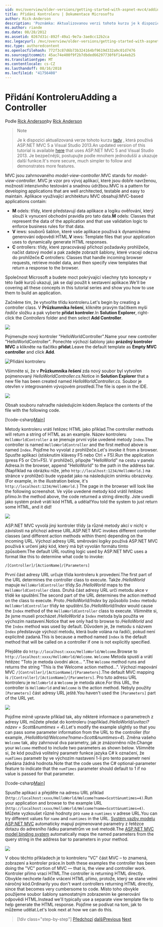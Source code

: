 ```yaml
---
uid: mvc/overview/older-versions/getting-started-with-aspnet-mvc4/adding-a-controller
title: Přidání Kontroleru | Dokumentace Microsoftu
author: Rick-Anderson
description: 'Poznámka: Aktualizovanou verzi tohoto kurzu je k dispozici tady, která používá ASP.NET MVC 5 a Visual Studio 2013. Je bezpečnější, sledovat a ukázka mnohem jednodušší...'
ms.author: riande
ms.date: 08/28/2012
ms.assetid: 0267d31c-892f-49a1-9e7a-3ae8cc12b2ca
msc.legacyurl: /mvc/overview/older-versions/getting-started-with-aspnet-mvc4/adding-a-controller
msc.type: authoredcontent
ms.openlocfilehash: 772f3c87d6b73b324164bf9619d332a9c01d7476
ms.sourcegitcommit: 45ac74e400f9f2b7dbded66297730f6f14a4eb25
ms.translationtype: MT
ms.contentlocale: cs-CZ
ms.lasthandoff: 08/16/2018
ms.locfileid: "41756408"
---
```

<a name="adding-a-controller"></a><span data-ttu-id="2a9ad-104">Přidání Kontroleru</span><span class="sxs-lookup"><span data-stu-id="2a9ad-104">Adding a Controller</span></span>
====================
<span data-ttu-id="2a9ad-105">Podle [Rick Anderson](https://github.com/Rick-Anderson)</span><span class="sxs-lookup"><span data-stu-id="2a9ad-105">by [Rick Anderson](https://github.com/Rick-Anderson)</span></span>

> > [!NOTE]
> > <span data-ttu-id="2a9ad-106">Je k dispozici aktualizovaná verze tohoto kurzu [tady](../../getting-started/introduction/getting-started.md) , která používá ASP.NET MVC 5 a Visual Studio 2013.</span><span class="sxs-lookup"><span data-stu-id="2a9ad-106">An updated version of this tutorial is available [here](../../getting-started/introduction/getting-started.md) that uses ASP.NET MVC 5 and Visual Studio 2013.</span></span> <span data-ttu-id="2a9ad-107">Je bezpečnější, postupujte podle mnohem jednodušší a ukazuje další funkce.</span><span class="sxs-lookup"><span data-stu-id="2a9ad-107">It's more secure, much simpler to follow and demonstrates more features.</span></span>


<span data-ttu-id="2a9ad-108">MVC jsou zahrnovaného *model-view-controller*.</span><span class="sxs-lookup"><span data-stu-id="2a9ad-108">MVC stands for *model-view-controller*.</span></span> <span data-ttu-id="2a9ad-109">MVC je vzor pro vývoj aplikací, které jsou dobře navrženou, možností intenzivního testování a snadnou údržbou.</span><span class="sxs-lookup"><span data-stu-id="2a9ad-109">MVC is a pattern for developing applications that are well architected, testable and easy to maintain.</span></span> <span data-ttu-id="2a9ad-110">Aplikace využívající architekturu MVC obsahují:</span><span class="sxs-lookup"><span data-stu-id="2a9ad-110">MVC-based applications contain:</span></span>

- <span data-ttu-id="2a9ad-111">**M** odels: třídy, které představují data aplikace a logiku ověřování, který slouží k vynucení obchodní pravidla pro tato data.</span><span class="sxs-lookup"><span data-stu-id="2a9ad-111">**M** odels: Classes that represent the data of the application and that use validation logic to enforce business rules for that data.</span></span>
- <span data-ttu-id="2a9ad-112">**V** iews: souborů šablon, které vaše aplikace používá k dynamickému generování odpovědi HTML.</span><span class="sxs-lookup"><span data-stu-id="2a9ad-112">**V** iews: Template files that your application uses to dynamically generate HTML responses.</span></span>
- <span data-ttu-id="2a9ad-113">**C** ontrollers: třídy, které zpracovávají příchozí požadavky prohlížeče, načíst datový model a pak zadejte zobrazit šablony, které vracejí odezva do prohlížeče.</span><span class="sxs-lookup"><span data-stu-id="2a9ad-113">**C** ontrollers: Classes that handle incoming browser requests, retrieve model data, and then specify view templates that return a response to the browser.</span></span>

<span data-ttu-id="2a9ad-114">Společnost Microsoft a budete moct pokrývající všechny tyto koncepty v této řadě kurzů ukazují, jak se dají použít k sestavení aplikace.</span><span class="sxs-lookup"><span data-stu-id="2a9ad-114">We'll be covering all these concepts in this tutorial series and show you how to use them to build an application.</span></span>

<span data-ttu-id="2a9ad-115">Začněme tím, že vytvoříte třídu kontroleru.</span><span class="sxs-lookup"><span data-stu-id="2a9ad-115">Let's begin by creating a controller class.</span></span> <span data-ttu-id="2a9ad-116">V **Průzkumníka řešení**, klikněte pravým tlačítkem myši *řadiče* složku a pak vyberte **přidat kontroler**.</span><span class="sxs-lookup"><span data-stu-id="2a9ad-116">In **Solution Explorer**, right-click the *Controllers* folder and then select **Add Controller**.</span></span>

![](adding-a-controller/_static/image1.png)

<span data-ttu-id="2a9ad-117">Pojmenujte nový kontroler &quot;HelloWorldController&quot;.</span><span class="sxs-lookup"><span data-stu-id="2a9ad-117">Name your new controller &quot;HelloWorldController&quot;.</span></span> <span data-ttu-id="2a9ad-118">Ponechte výchozí šablony jako **prázdný kontroler MVC** a klikněte na tlačítko **přidat**.</span><span class="sxs-lookup"><span data-stu-id="2a9ad-118">Leave the default template as **Empty MVC controller** and click **Add**.</span></span>

![Přidání kontroleru](adding-a-controller/_static/image2.png)

<span data-ttu-id="2a9ad-120">Všimněte si, že v **Průzkumníka řešení** zda nový soubor byl vytvořen pojmenovaný *HelloWorldController.cs*.</span><span class="sxs-lookup"><span data-stu-id="2a9ad-120">Notice in **Solution Explorer** that a new file has been created named *HelloWorldController.cs*.</span></span> <span data-ttu-id="2a9ad-121">Soubor je otevřen v integrovaném vývojovém prostředí.</span><span class="sxs-lookup"><span data-stu-id="2a9ad-121">The file is open in the IDE.</span></span>

![](adding-a-controller/_static/image3.png)

<span data-ttu-id="2a9ad-122">Obsah souboru nahraďte následujícím kódem.</span><span class="sxs-lookup"><span data-stu-id="2a9ad-122">Replace the contents of the file with the following code.</span></span>

[!code-csharp[Main](adding-a-controller/samples/sample1.cs)]

<span data-ttu-id="2a9ad-123">Metody kontroleru vrátí řetězec HTML jako příklad.</span><span class="sxs-lookup"><span data-stu-id="2a9ad-123">The controller methods will return a string of HTML as an example.</span></span> <span data-ttu-id="2a9ad-124">Název kontroleru `HelloWorldController` a se jmenuje první výše uvedené metody `Index`.</span><span class="sxs-lookup"><span data-stu-id="2a9ad-124">The controller is named `HelloWorldController` and the first method above is named `Index`.</span></span> <span data-ttu-id="2a9ad-125">Pojďme ho vyvolat z prohlížeče.</span><span class="sxs-lookup"><span data-stu-id="2a9ad-125">Let's invoke it from a browser.</span></span> <span data-ttu-id="2a9ad-126">Spusťte aplikaci (stisknutím klávesy F5 nebo Ctrl + F5).</span><span class="sxs-lookup"><span data-stu-id="2a9ad-126">Run the application (press F5 or Ctrl+F5).</span></span> <span data-ttu-id="2a9ad-127">V prohlížeči, připojte &quot;HelloWorld&quot; na cestu v panelu Adresa.</span><span class="sxs-lookup"><span data-stu-id="2a9ad-127">In the browser, append &quot;HelloWorld&quot; to the path in the address bar.</span></span> <span data-ttu-id="2a9ad-128">(Například na obrázku níže, jeho `http://localhost:1234/HelloWorld.`) na stránce v prohlížeči bude vypadat jako na následujícím snímku obrazovky.</span><span class="sxs-lookup"><span data-stu-id="2a9ad-128">(For example, in the illustration below, it's `http://localhost:1234/HelloWorld.`) The page in the browser will look like the following screenshot.</span></span> <span data-ttu-id="2a9ad-129">Ve výše uvedené metody kód vrátil řetězec přímo.</span><span class="sxs-lookup"><span data-stu-id="2a9ad-129">In the method above, the code returned a string directly.</span></span> <span data-ttu-id="2a9ad-130">Jste uvedli jako systém právě vrátí kód HTML a udělal!</span><span class="sxs-lookup"><span data-stu-id="2a9ad-130">You told the system to just return some HTML, and it did!</span></span>

![](adding-a-controller/_static/image4.png)

<span data-ttu-id="2a9ad-131">ASP.NET MVC vyvolá jiný kontroler třídy (a různé metody akcí v nich) v závislosti na příchozí adrese URL.</span><span class="sxs-lookup"><span data-stu-id="2a9ad-131">ASP.NET MVC invokes different controller classes (and different action methods within them) depending on the incoming URL.</span></span> <span data-ttu-id="2a9ad-132">Výchozí adresy URL směrování logiky používá ASP.NET MVC používá k určení jaký kód, který má být vyvolán formátu tímto způsobem:</span><span class="sxs-lookup"><span data-stu-id="2a9ad-132">The default URL routing logic used by ASP.NET MVC uses a format like this to determine what code to invoke:</span></span>

`/[Controller]/[ActionName]/[Parameters]`

<span data-ttu-id="2a9ad-133">První část adresy URL určuje třída kontroleru k provedení.</span><span class="sxs-lookup"><span data-stu-id="2a9ad-133">The first part of the URL determines the controller class to execute.</span></span> <span data-ttu-id="2a9ad-134">Takže */HelloWorld* mapuje `HelloWorldController` třídy.</span><span class="sxs-lookup"><span data-stu-id="2a9ad-134">So */HelloWorld* maps to the `HelloWorldController` class.</span></span> <span data-ttu-id="2a9ad-135">Druhá část adresy URL určí metodu akce v třídě ke spuštění.</span><span class="sxs-lookup"><span data-stu-id="2a9ad-135">The second part of the URL determines the action method on the class to execute.</span></span> <span data-ttu-id="2a9ad-136">Proto */HelloWorld/Index* by způsobilo `Index` metodu `HelloWorldController` třídy ke spuštění.</span><span class="sxs-lookup"><span data-stu-id="2a9ad-136">So */HelloWorld/Index* would cause the `Index` method of the `HelloWorldController` class to execute.</span></span> <span data-ttu-id="2a9ad-137">Všimněte si, že jsme museli procházet */HelloWorld* a `Index` metoda byla použita ve výchozím nastavení.</span><span class="sxs-lookup"><span data-stu-id="2a9ad-137">Notice that we only had to browse to */HelloWorld* and the `Index` method was used by default.</span></span> <span data-ttu-id="2a9ad-138">Důvodem je, že metodu s názvem `Index` představuje výchozí metodu, která bude volána na řadiči, pokud není explicitně zadaná.</span><span class="sxs-lookup"><span data-stu-id="2a9ad-138">This is because a method named `Index` is the default method that will be called on a controller if one is not explicitly specified.</span></span>

<span data-ttu-id="2a9ad-139">Přejděte do `http://localhost:xxxx/HelloWorld/Welcome`.</span><span class="sxs-lookup"><span data-stu-id="2a9ad-139">Browse to `http://localhost:xxxx/HelloWorld/Welcome`.</span></span> <span data-ttu-id="2a9ad-140">`Welcome` Metoda spustí a vrátí řetězec &quot;Toto je metoda úvodní akce... &quot;.</span><span class="sxs-lookup"><span data-stu-id="2a9ad-140">The `Welcome` method runs and returns the string &quot;This is the Welcome action method...&quot;.</span></span> <span data-ttu-id="2a9ad-141">Výchozí mapování MVC `/[Controller]/[ActionName]/[Parameters]`.</span><span class="sxs-lookup"><span data-stu-id="2a9ad-141">The default MVC mapping is `/[Controller]/[ActionName]/[Parameters]`.</span></span> <span data-ttu-id="2a9ad-142">Pro tuto adresu URL kontroleru je `HelloWorld` a `Welcome` je metoda akce.</span><span class="sxs-lookup"><span data-stu-id="2a9ad-142">For this URL, the controller is `HelloWorld` and `Welcome` is the action method.</span></span> <span data-ttu-id="2a9ad-143">Nebyly použity `[Parameters]` část adresy URL ještě.</span><span class="sxs-lookup"><span data-stu-id="2a9ad-143">You haven't used the `[Parameters]` part of the URL yet.</span></span>

![](adding-a-controller/_static/image5.png)

<span data-ttu-id="2a9ad-144">Pojďme mírně upravte příklad tak, aby některé informace o parametrech z adresy URL můžete předat do kontroleru (například */HelloWorld/uvítací? název = Scott&amp;numtimes = 4*).</span><span class="sxs-lookup"><span data-stu-id="2a9ad-144">Let's modify the example slightly so that you can pass some parameter information from the URL to the controller (for example, */HelloWorld/Welcome?name=Scott&amp;numtimes=4*).</span></span> <span data-ttu-id="2a9ad-145">Změna vašeho `Welcome` tak, aby zahrnoval dva parametry, jak je znázorněno níže.</span><span class="sxs-lookup"><span data-stu-id="2a9ad-145">Change your `Welcome` method to include two parameters as shown below.</span></span> <span data-ttu-id="2a9ad-146">Všimněte si, že kód používá volitelný parametr funkce jazyka C# k označení, že `numTimes` parametr by ve výchozím nastavení 1-li pro tento parametr není předána žádná hodnota.</span><span class="sxs-lookup"><span data-stu-id="2a9ad-146">Note that the code uses the C# optional-parameter feature to indicate that the `numTimes` parameter should default to 1 if no value is passed for that parameter.</span></span>

[!code-csharp[Main](adding-a-controller/samples/sample2.cs)]

<span data-ttu-id="2a9ad-147">Spusťte aplikaci a přejděte na adresu URL příklad (`http://localhost:xxxx/HelloWorld/Welcome?name=Scott&numtimes=4)`.</span><span class="sxs-lookup"><span data-stu-id="2a9ad-147">Run your application and browse to the example URL (`http://localhost:xxxx/HelloWorld/Welcome?name=Scott&numtimes=4)`.</span></span> <span data-ttu-id="2a9ad-148">Můžete vyzkoušet různé hodnoty pro `name` a `numtimes` v adrese URL.</span><span class="sxs-lookup"><span data-stu-id="2a9ad-148">You can try different values for `name` and `numtimes` in the URL.</span></span> <span data-ttu-id="2a9ad-149">[Systém vazby modelu ASP.NET MVC](http://odetocode.com/Blogs/scott/archive/2009/04/27/6-tips-for-asp-net-mvc-model-binding.aspx) automaticky mapují pojmenované parametry z řetězce dotazu do adresního řádku parametrům ve své metodě.</span><span class="sxs-lookup"><span data-stu-id="2a9ad-149">The [ASP.NET MVC model binding system](http://odetocode.com/Blogs/scott/archive/2009/04/27/6-tips-for-asp-net-mvc-model-binding.aspx) automatically maps the named parameters from the query string in the address bar to parameters in your method.</span></span>

![](adding-a-controller/_static/image6.png)

<span data-ttu-id="2a9ad-150">V obou těchto příkladech je to kontroleru &quot;VC&quot; část MVC – to znamená, zobrazení a kontroler práce.</span><span class="sxs-lookup"><span data-stu-id="2a9ad-150">In both these examples the controller has been doing the &quot;VC&quot; portion of MVC — that is, the view and controller work.</span></span> <span data-ttu-id="2a9ad-151">Kontroler přímo vrací HTML.</span><span class="sxs-lookup"><span data-stu-id="2a9ad-151">The controller is returning HTML directly.</span></span> <span data-ttu-id="2a9ad-152">Obvykle nechcete řadiče vrácení HTML přímo, protože, který se stane velmi náročný kód.</span><span class="sxs-lookup"><span data-stu-id="2a9ad-152">Ordinarily you don't want controllers returning HTML directly, since that becomes very cumbersome to code.</span></span> <span data-ttu-id="2a9ad-153">Místo toho obvykle použijeme soubor šablony samostatným zobrazením ke generování odpovědi HTML.</span><span class="sxs-lookup"><span data-stu-id="2a9ad-153">Instead we'll typically use a separate view template file to help generate the HTML response.</span></span> <span data-ttu-id="2a9ad-154">Pojďme se podívat na tom, jak to můžeme udělat.</span><span class="sxs-lookup"><span data-stu-id="2a9ad-154">Let's look next at how we can do this.</span></span>

> [!div class="step-by-step"]
> <span data-ttu-id="2a9ad-155">[Předchozí](intro-to-aspnet-mvc-4.md)
> [další](adding-a-view.md)</span><span class="sxs-lookup"><span data-stu-id="2a9ad-155">[Previous](intro-to-aspnet-mvc-4.md)
[Next](adding-a-view.md)</span></span>
